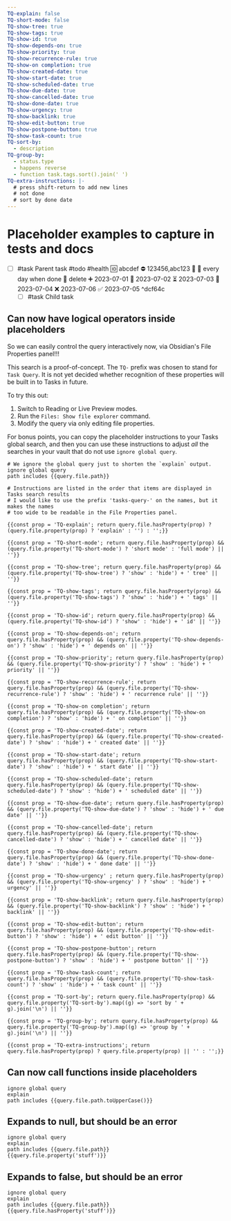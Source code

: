 ```yaml
---
TQ-explain: false
TQ-short-mode: false
TQ-show-tree: true
TQ-show-tags: true
TQ-show-id: true
TQ-show-depends-on: true
TQ-show-priority: true
TQ-show-recurrence-rule: true
TQ-show-on completion: true
TQ-show-created-date: true
TQ-show-start-date: true
TQ-show-scheduled-date: true
TQ-show-due-date: true
TQ-show-cancelled-date: true
TQ-show-done-date: true
TQ-show-urgency: true
TQ-show-backlink: true
TQ-show-edit-button: true
TQ-show-postpone-button: true
TQ-show-task-count: true
TQ-sort-by:
  - description
TQ-group-by:
  - status.type
  - happens reverse
  - function task.tags.sort().join(' ')
TQ-extra-instructions: |-
  # press shift-return to add new lines
  # not done
  # sort by done date
---
```

# Placeholder examples to capture in tests and docs

- [ ] #task Parent task #todo #health 🆔 abcdef ⛔ 123456,abc123 🔼 🔁 every day when done 🏁 delete ➕ 2023-07-01 🛫 2023-07-02 ⏳ 2023-07-03 📅 2023-07-04 ❌ 2023-07-06 ✅ 2023-07-05 ^dcf64c
  - [ ] #task Child task

## Can now have logical operators inside placeholders

So we can easily control the query interactively now, via Obsidian's File Properties panel!!!

This search is a proof-of-concept. The `TQ-` prefix was chosen to stand for `Task Query`. It is not yet decided whether recognition of these properties will be built in to Tasks in future.

To try this out:

1. Switch to Reading or Live Preview modes.
2. Run the `Files: Show file explorer` command.
3. Modify the query via only editing file properties.

For bonus points, you can copy the placeholder instructions to your Tasks global search, and then you can use these instructions to adjust *all* the searches in your vault that do not use `ignore global query`.

```tasks
# We ignore the global query just to shorten the `explain` output.
ignore global query
path includes {{query.file.path}}

# Instructions are listed in the order that items are displayed in Tasks search results
# I would like to use the prefix 'tasks-query-' on the names, but it makes the names
# too wide to be readable in the File Properties panel.

{{const prop = 'TQ-explain'; return query.file.hasProperty(prop) ? (query.file.property(prop) ? 'explain' : '') : '';}}

{{const prop = 'TQ-short-mode'; return query.file.hasProperty(prop) && (query.file.property('TQ-short-mode') ? 'short mode' : 'full mode') || ''}}

{{const prop = 'TQ-show-tree'; return query.file.hasProperty(prop) && (query.file.property('TQ-show-tree') ? 'show' : 'hide') + ' tree' || ''}}

{{const prop = 'TQ-show-tags'; return query.file.hasProperty(prop) && (query.file.property('TQ-show-tags') ? 'show' : 'hide') + ' tags' || ''}}

{{const prop = 'TQ-show-id'; return query.file.hasProperty(prop) && (query.file.property('TQ-show-id') ? 'show' : 'hide') + ' id' || ''}}

{{const prop = 'TQ-show-depends-on'; return query.file.hasProperty(prop) && (query.file.property('TQ-show-depends-on') ? 'show' : 'hide') + ' depends on' || ''}}

{{const prop = 'TQ-show-priority'; return query.file.hasProperty(prop) && (query.file.property('TQ-show-priority') ? 'show' : 'hide') + ' priority' || ''}}

{{const prop = 'TQ-show-recurrence-rule'; return query.file.hasProperty(prop) && (query.file.property('TQ-show-recurrence-rule') ? 'show' : 'hide') + ' recurrence rule' || ''}}

{{const prop = 'TQ-show-on completion'; return query.file.hasProperty(prop) && (query.file.property('TQ-show-on completion') ? 'show' : 'hide') + ' on completion' || ''}}

{{const prop = 'TQ-show-created-date'; return query.file.hasProperty(prop) && (query.file.property('TQ-show-created-date') ? 'show' : 'hide') + ' created date' || ''}}

{{const prop = 'TQ-show-start-date'; return query.file.hasProperty(prop) && (query.file.property('TQ-show-start-date') ? 'show' : 'hide') + ' start date' || ''}}

{{const prop = 'TQ-show-scheduled-date'; return query.file.hasProperty(prop) && (query.file.property('TQ-show-scheduled-date') ? 'show' : 'hide') + ' scheduled date' || ''}}

{{const prop = 'TQ-show-due-date'; return query.file.hasProperty(prop) && (query.file.property('TQ-show-due-date') ? 'show' : 'hide') + ' due date' || ''}}

{{const prop = 'TQ-show-cancelled-date'; return query.file.hasProperty(prop) && (query.file.property('TQ-show-cancelled-date') ? 'show' : 'hide') + ' cancelled date' || ''}}

{{const prop = 'TQ-show-done-date'; return query.file.hasProperty(prop) && (query.file.property('TQ-show-done-date') ? 'show' : 'hide') + ' done date' || ''}}

{{const prop = 'TQ-show-urgency' ; return query.file.hasProperty(prop) && (query.file.property('TQ-show-urgency' ) ? 'show' : 'hide') + ' urgency' || ''}}

{{const prop = 'TQ-show-backlink'; return query.file.hasProperty(prop) && (query.file.property('TQ-show-backlink') ? 'show' : 'hide') + ' backlink' || ''}}

{{const prop = 'TQ-show-edit-button'; return query.file.hasProperty(prop) && (query.file.property('TQ-show-edit-button') ? 'show' : 'hide') + ' edit button' || ''}}

{{const prop = 'TQ-show-postpone-button'; return query.file.hasProperty(prop) && (query.file.property('TQ-show-postpone-button') ? 'show' : 'hide') + ' postpone button' || ''}}

{{const prop = 'TQ-show-task-count'; return query.file.hasProperty(prop) && (query.file.property('TQ-show-task-count') ? 'show' : 'hide') + ' task count' || ''}}

{{const prop = 'TQ-sort-by'; return query.file.hasProperty(prop) && query.file.property('TQ-sort-by').map((g) => 'sort by ' + g).join('\n') || ''}}

{{const prop = 'TQ-group-by'; return query.file.hasProperty(prop) && query.file.property('TQ-group-by').map((g) => 'group by ' + g).join('\n') || ''}}

{{const prop = 'TQ-extra-instructions'; return query.file.hasProperty(prop) ? query.file.property(prop) || '' : '';}}
```

## Can now call functions inside placeholders

```tasks
ignore global query
explain
path includes {{query.file.path.toUpperCase()}}
```

## Expands to null, but should be an error

```tasks
ignore global query
explain
path includes {{query.file.path}}
{{query.file.property('stuff')}}
```

## Expands to false, but should be an error

```tasks
ignore global query
explain
path includes {{query.file.path}}
{{query.file.hasProperty('stuff')}}
```
